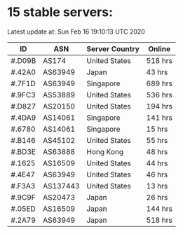 # 15 stable servers:

Latest update at: Sun Feb 16 19:10:13 UTC 2020

| ID | ASN | Server Country | Online |
| -- | --- | -------------- | ------ |
| #.D09B | AS174 | United States | 518 hrs |
| #.42A0 | AS63949 | Japan | 43 hrs |
| #.7F1D | AS63949 | Singapore | 689 hrs |
| #.9FC3 | AS53889 | United States | 536 hrs |
| #.D827 | AS20150 | United States | 194 hrs |
| #.4DA9 | AS14061 | Singapore | 141 hrs |
| #.6780 | AS14061 | Singapore | 15 hrs |
| #.B146 | AS45102 | United States | 55 hrs |
| #.BD3E | AS63888 | Hong Kong | 48 hrs |
| #.1625 | AS16509 | United States | 44 hrs |
| #.4E47 | AS63949 | United States | 46 hrs |
| #.F3A3 | AS137443 | United States | 13 hrs |
| #.9C9F | AS20473 | Japan | 26 hrs |
| #.05ED | AS16509 | Japan | 144 hrs |
| #.2A79 | AS63949 | Japan | 518 hrs |

